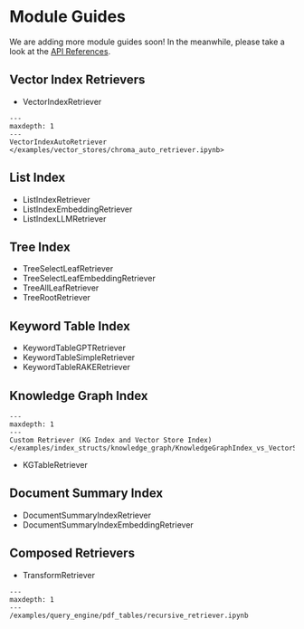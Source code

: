 # Module Guides
We are adding more module guides soon!
In the meanwhile, please take a look at the [API References](/api_reference/query/retrievers.rst).

## Vector Index Retrievers
* VectorIndexRetriever
```{toctree}
---
maxdepth: 1
---
VectorIndexAutoRetriever </examples/vector_stores/chroma_auto_retriever.ipynb>
```

## List Index
* ListIndexRetriever 
* ListIndexEmbeddingRetriever 
* ListIndexLLMRetriever

## Tree Index
* TreeSelectLeafRetriever
* TreeSelectLeafEmbeddingRetriever
* TreeAllLeafRetriever
* TreeRootRetriever


## Keyword Table Index
* KeywordTableGPTRetriever
* KeywordTableSimpleRetriever
* KeywordTableRAKERetriever


## Knowledge Graph Index
```{toctree}
---
maxdepth: 1
---
Custom Retriever (KG Index and Vector Store Index) </examples/index_structs/knowledge_graph/KnowledgeGraphIndex_vs_VectorStoreIndex_vs_CustomIndex_combined.ipynb>
```
* KGTableRetriever

## Document Summary Index
* DocumentSummaryIndexRetriever
* DocumentSummaryIndexEmbeddingRetriever

## Composed Retrievers
* TransformRetriever
```{toctree}
---
maxdepth: 1
---
/examples/query_engine/pdf_tables/recursive_retriever.ipynb
```
